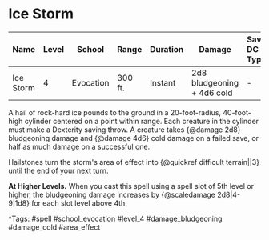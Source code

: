 # Ice Storm

| Name | Level | School | Range | Duration | Damage | Save DC & Type |
|------|-------|--------|-------|----------|--------|----------------|
| Ice Storm | 4 | Evocation | 300 ft. | Instant | 2d8 bludgeoning + 4d6 cold | - |

A hail of rock-hard ice pounds to the ground in a 20-foot-radius, 40-foot-high cylinder centered on a point within range. Each creature in the cylinder must make a Dexterity saving throw. A creature takes {@damage 2d8} bludgeoning damage and {@damage 4d6} cold damage on a failed save, or half as much damage on a successful one.

Hailstones turn the storm's area of effect into {@quickref difficult terrain||3} until the end of your next turn.

**At Higher Levels.** When you cast this spell using a spell slot of 5th level or higher, the bludgeoning damage increases by {@scaledamage 2d8|4-9|1d8} for each slot level above 4th.

^Tags: #spell #school_evocation #level_4 #damage_bludgeoning #damage_cold #area_effect